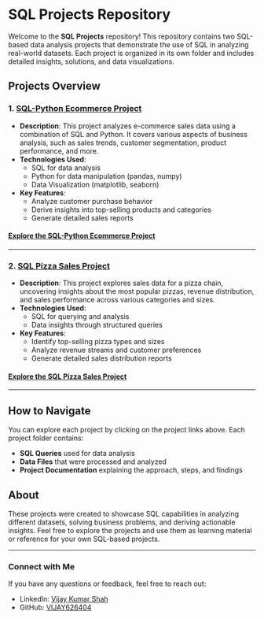 # SQL Projects Repository

Welcome to the **SQL Projects** repository! This repository contains two SQL-based data analysis projects that demonstrate the use of SQL in analyzing real-world datasets. Each project is organized in its own folder and includes detailed insights, solutions, and data visualizations.

## Projects Overview

### 1. [SQL-Python Ecommerce Project](https://github.com/VIJAY626404/SQL-Projects/tree/main/SQL-Python%20Ecommerce%20Project)
- **Description**: This project analyzes e-commerce sales data using a combination of SQL and Python. It covers various aspects of business analysis, such as sales trends, customer segmentation, product performance, and more.
- **Technologies Used**: 
  - SQL for data analysis
  - Python for data manipulation (pandas, numpy)
  - Data Visualization (matplotlib, seaborn)
- **Key Features**:
  - Analyze customer purchase behavior
  - Derive insights into top-selling products and categories
  - Generate detailed sales reports
  
#### [Explore the SQL-Python Ecommerce Project](https://github.com/VIJAY626404/SQL-Projects/tree/main/SQL-Python%20Ecommerce%20Project)

---

### 2. [SQL Pizza Sales Project](https://github.com/VIJAY626404/SQL-Projects/tree/main/Sql%20Pizza%20Sales%20Project)
- **Description**: This project explores sales data for a pizza chain, uncovering insights about the most popular pizzas, revenue distribution, and sales performance across various categories and sizes.
- **Technologies Used**: 
  - SQL for querying and analysis
  - Data insights through structured queries
- **Key Features**:
  - Identify top-selling pizza types and sizes
  - Analyze revenue streams and customer preferences
  - Generate detailed sales distribution reports
  
#### [Explore the SQL Pizza Sales Project](https://github.com/VIJAY626404/SQL-Projects/tree/main/Sql%20Pizza%20Sales%20Project)

---

## How to Navigate

You can explore each project by clicking on the project links above. Each project folder contains:
- **SQL Queries** used for data analysis
- **Data Files** that were processed and analyzed
- **Project Documentation** explaining the approach, steps, and findings

## About

These projects were created to showcase SQL capabilities in analyzing different datasets, solving business problems, and deriving actionable insights. Feel free to explore the projects and use them as learning material or reference for your own SQL-based projects.

---

### Connect with Me

If you have any questions or feedback, feel free to reach out:

- LinkedIn: [Vijay Kumar Shah](https://www.linkedin.com/in/vijay626404)
- GitHub: [VIJAY626404](https://github.com/VIJAY626404)
